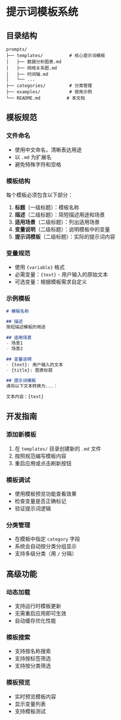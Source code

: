 # 提示词模板系统

## 目录结构

```
prompts/
├── templates/          # 核心提示词模板
│   ├── 数据分析图表.md
│   ├── 网络关系图.md
│   ├── 时间轴.md
│   └── ...
├── categories/         # 分类管理
├── examples/           # 使用示例
└── README.md          # 本文档
```

## 模板规范

### 文件命名
- 使用中文命名，清晰表达用途
- 以 `.md` 为扩展名
- 避免特殊字符和空格

### 模板结构
每个模板必须包含以下部分：

1. **标题**（一级标题）：模板名称
2. **描述**（二级标题）：简短描述用途和场景
3. **适用场景**（二级标题）：列出适用场景
4. **变量说明**（二级标题）：说明模板中的变量
5. **提示词模板**（二级标题）：实际的提示词内容

### 变量规范
- 使用 `{variable}` 格式
- 必需变量：`{text}` - 用户输入的原始文本
- 可选变量：根据模板需求自定义

### 示例模板

```markdown
# 模板名称

## 描述
简短描述模板的用途

## 适用场景
- 场景1
- 场景2

## 变量说明
- {text}: 用户输入的文本
- {title}: 图表标题

## 提示词模板
请将以下文本转换为...：

文本内容：{text}
```

## 开发指南

### 添加新模板
1. 在 `templates/` 目录创建新的 `.md` 文件
2. 按照规范编写模板内容
3. 重启应用或点击刷新按钮

### 模板调试
- 使用模板预览功能查看效果
- 检查变量是否正确标记
- 验证提示词逻辑

### 分类管理
- 在模板中指定 `category` 字段
- 系统会自动按分类分组显示
- 支持多级分类（用 `/` 分隔）

## 高级功能

### 动态加载
- 支持运行时模板更新
- 无需重启应用即可生效
- 自动缓存优化性能

### 模板搜索
- 支持按名称搜索
- 支持按标签筛选
- 支持按分类筛选

### 模板预览
- 实时预览模板内容
- 显示变量列表
- 支持模板测试
